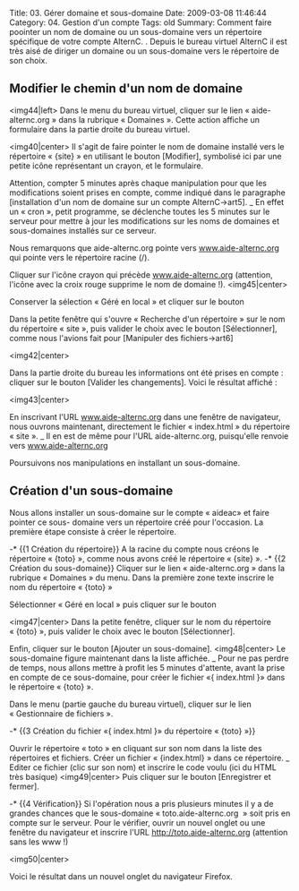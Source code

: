 Title: 03. Gérer domaine et sous-domaine 
Date: 2009-03-08 11:46:44
Category: 04. Gestion d'un compte
Tags: old
Summary: Comment faire poointer un nom de domaine ou un sous-domaine vers un répertoire spécifique de votre compte AlternC. . Depuis le bureau virtuel AlternC il est très aisé de diriger un domaine ou un sous-domaine vers le répertoire de son choix.

## Modifier le chemin d'un nom de domaine

<img44|left>
Dans le menu du bureau virtuel, cliquer sur le lien « aide-alternc.org » dans la rubrique « Domaines ». Cette action affiche un formulaire dans la partie droite du bureau virtuel.

<img40|center>
Il s'agit de faire pointer le nom de domaine installé vers le répertoire « {site} » en utilisant le bouton [Modifier], symbolisé ici par une petite icône représentant un crayon, et le formulaire.

Attention, compter 5 minutes après chaque manipulation pour que les modifications soient prises en compte, comme indiqué dans le paragraphe [installation d'un nom de domaine sur un compte AlternC->art5].
_ En effet un « cron », petit programme, se déclenche toutes les 5 minutes sur le serveur pour mettre à jour les modifications sur les noms de domaines et sous-domaines installés sur ce serveur.

Nous remarquons que aide-alternc.org pointe vers www.aide-alternc.org qui pointe vers le répertoire racine (/).

Cliquer sur l'icône crayon qui précède www.aide-alternc.org (attention, l'icône avec la croix rouge supprime le nom de domaine !).
<img45|center>

Conserver la sélection  « Géré en local » et cliquer sur le bouton  <img46>

Dans la petite fenêtre qui s'ouvre « Recherche d'un répertoire » sur le nom du répertoire « site », puis valider le choix avec le bouton [Sélectionner], comme nous l'avions fait pour  [Manipuler des fichiers->art6]

<img42|center>

Dans la partie droite du bureau les informations ont été prises en compte : cliquer sur le bouton [Valider les changements]. Voici le résultat affiché :

<img43|center>

En inscrivant l'URL www.aide-alternc.org dans une fenêtre de navigateur, nous ouvrons maintenant, directement le fichier « index.html » du répertoire « site ».
_ Il en est de même pour l'URL  aide-alternc.org, puisqu'elle renvoie vers   www.aide-alternc.org

Poursuivons nos manipulations en installant un sous-domaine.

## Création d'un sous-domaine

Nous allons installer un sous-domaine sur le compte « aideac» et faire pointer ce sous- domaine vers un répertoire créé pour l'occasion.
La première étape consiste à créer le répertoire.

-* {{1 Création du répertoire}} 
A la racine du compte nous créons le répertoire « {toto} », comme nous avons créé le répertoire « {site} ».
-* {{2 Création du sous-domaine}}
Cliquer sur le lien « aide-alternc.org » dans la rubrique « Domaines » du menu.
Dans la première zone texte inscrire le nom du répertoire « {toto} »

Sélectionner « Géré en local » puis cliquer sur le bouton <img46>

<img47|center>
Dans la petite fenêtre, cliquer sur le nom du répertoire « {toto} », puis valider le choix avec le bouton [Sélectionner].

Enfin, cliquer sur le bouton [Ajouter un sous-domaine].
<img48|center>
Le sous-domaine figure maintenant dans la liste affichée.
_ Pour ne pas perdre de temps, nous allons mettre à profit les 5 minutes d'attente, avant la prise en compte de ce sous-domaine, pour créer le fichier «{ index.html }» dans le répertoire « {toto} ».

Dans le menu (partie gauche du bureau virtuel), cliquer sur le lien « Gestionnaire de fichiers ».

-* {{3 Création du fichier «{ index.html }» du répertoire « {toto} »}}

Ouvrir le répertoire « toto » en cliquant sur son nom dans la liste des répertoires et fichiers.
Créer un fichier « {index.html} » dans ce répertoire.
_ Editer ce fichier (clic sur son nom) et inscrire le code voulu (ici du HTML très basique)
<img49|center>
Puis cliquer sur le bouton [Enregistrer et fermer].

-* {{4 Vérification}}
Si l'opération nous a pris plusieurs minutes il y a de grandes chances que le sous-domaine « toto.aide-alternc.org  » soit pris en compte sur le serveur.
Pour le vérifier, ouvrir un nouvel onglet ou une fenêtre du navigateur et inscrire l'URL http://toto.aide-alternc.org (attention sans les www !)

<img50|center>

Voici le résultat dans un nouvel onglet du navigateur Firefox.

 

